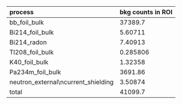 | **process**                           | **bkg counts in ROI** |
|:--------------------------------------|:----------------------|
| bb\_foil\_bulk                        | 37389.7               |
| Bi214\_foil\_bulk                     | 5.60711               |
| Bi214\_radon                          | 7.40913               |
| Tl208\_foil\_bulk                     | 0.285806              |
| K40\_foil\_bulk                       | 1.32358               |
| Pa234m\_foil\_bulk                    | 3691.86               |
| neutron\_external\ncurrent\_shielding | 3.50874               |
| total                                 | 41099.7               |

